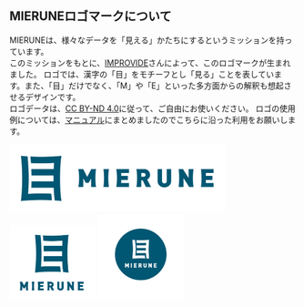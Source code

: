 ## MIERUNEロゴマークについて

MIERUNEは、様々なデータを「見える」かたちにするというミッションを持っています。  
このミッションをもとに、[IMPROVIDE](https://improvide.co.jp/)さんによって、このロゴマークが生まれました。
ロゴでは、漢字の「目」をモチーフとし「見る」ことを表しています。また、「目」だけでなく、「M」や「E」といった多方面からの解釈も想起させるデザインです。  
ロゴデータは、[CC BY-ND 4.0](https://creativecommons.org/licenses/by-nd/4.0/deed.ja)に従って、ご自由にお使いください。
ロゴの使用例については、[マニュアル](manual.pdf)にまとめましたのでこちらに沿った利用をお願いします。

<img src='png/MIERUNE_logo02.png' width="75%" height="75%" >  

<img src='png/MIERUNE_logo01.png' width="30%" height="30%"> 
<img src='png/MIERUNE_logo03.png' width="30%" height="30%">
